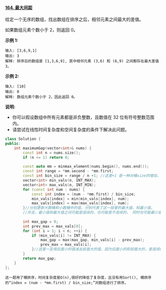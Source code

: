 #### [164. 最大间距](https://leetcode-cn.com/problems/maximum-gap/)

给定一个无序的数组，找出数组在排序之后，相邻元素之间最大的差值。

如果数组元素个数小于 2，则返回 0。

**示例 1:**

```
输入: [3,6,9,1]
输出: 3
解释: 排序后的数组是 [1,3,6,9], 其中相邻元素 (3,6) 和 (6,9) 之间都存在最大差值 3。
```

**示例 2:**

```
输入: [10]
输出: 0
解释: 数组元素个数小于 2，因此返回 0。
```

**说明:**

- 你可以假设数组中所有元素都是非负整数，且数值在 32 位有符号整数范围内。
- 请尝试在线性时间复杂度和空间复杂度的条件下解决此问题。



```cpp
class Solution {
public:
    int maximumGap(vector<int>& nums) {
        const int n = nums.size();
        if (n <= 1) return 0;
        
        const auto mm = minmax_element(nums.begin(), nums.end());
        const int range = *mm.second - *mm.first;
        const int bin_size = range / n +1; //这里+1 是一种对桶size的增加，如果不增加，桶太细了，有可能发生两个数之间本来是连接着的，结果中间出来一个INT_MIN
        vector<int> min_vals(n, INT_MAX);
        vector<int> max_vals(n, INT_MIN);
        for (const int num : nums) {
            const int index = (num - *mm.first) / bin_size;
            min_vals[index] = min(min_vals[index], num);
            max_vals[index] = max(max_vals[index], num);
        }//分别更新大数桶和小数桶中的值，分别代表了这一段里的最大值，和最小值。
        //并且，最小值和最大值之间可能是连续的，也可能是不连续的。 同时也可能最小值和最大值是同一值。 
        
        int max_gap = 0;
        int prev_max = max_vals[0];
        for (int i = 1; i < n; ++i) {
            if (min_vals[i] != INT_MAX) {
                max_gap = max(max_gap, min_vals[i] - prev_max);
                prev_max = max_vals[i];
            }//这里一定用后面小的值减去前面大的值，因为后面小的和前面大的，是连续的两数（后面小的还是要比前面大的大或相等），而后面大的和前面小很可能中间还有数，不连续。
        }
        return max_gap;
    }
};
```

```
这一题用了桶排序，时间复杂度是O(n),很好的降低了复杂度，且没有用Sort(), 桶排序的“index = (num - *mm.first) / bin_size;”对数组进行了排序。
```


